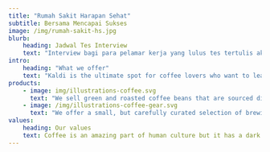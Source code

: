 ```yaml
---
title: "Rumah Sakit Harapan Sehat"
subtitle: Bersama Mencapai Sukses
image: /img/rumah-sakit-hs.jpg
blurb:
    heading: Jadwal Tes Interview
    text: "Interview bagi para pelamar kerja yang lulus tes tertulis akan dilakukan pada hari Sabtu dan Minggu, 20 dan 21 Oktober 2018 di Rumah Sakit Harapan Sehat Jatibarang."
intro:
    heading: "What we offer"
    text: "Kaldi is the ultimate spot for coffee lovers who want to learn about their java’s origin and support the farmers that grew it. We take coffee production, roasting and brewing seriously and we’re glad to pass that knowledge to anyone."
products:
    - image: img/illustrations-coffee.svg
      text: "We sell green and roasted coffee beans that are sourced directly from independent farmers and farm cooperatives. We’re proud to offer a variety of coffee beans grown with great care for the environment and local communities. Check our post or contact us directly for current availability."
    - image: /img/illustrations-coffee-gear.svg
      text: "We offer a small, but carefully curated selection of brewing gear and tools for every taste and experience level. No matter if you roast your own beans or just bought your first french press, you’ll find a gadget to fall in love with in our shop."
values:
    heading: Our values
    text: Coffee is an amazing part of human culture but it has a dark side too – one of colonialism and mindless abuse of natural resources and human lives. We want to turn this around and return the coffee trade to the drink’s exhilarating, empowering and unifying nature.
---
```



